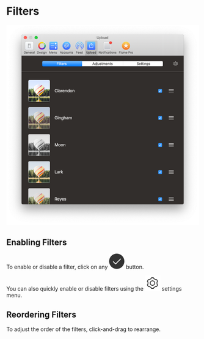 # Filters

![](../../.gitbook/assets/upload-filters.png)

## Enabling Filters

To enable or disable a filter, click on any ![](../../.gitbook/assets/active.png) button.

You can also quickly enable or disable filters using the ![](../../.gitbook/assets/settings.png) settings menu.

## Reordering Filters

To adjust the order of the filters, click-and-drag to rearrange.

